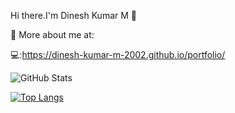 Hi there.I'm Dinesh Kumar M 👋

 📌 More about me at: 
 
  💻:https://dinesh-kumar-m-2002.github.io/portfolio/

![GitHub Stats](https://github-readme-stats.vercel.app/api?username=Dinesh-Kumar-M-2002&theme=tokyonight)

[![Top Langs](https://github-readme-stats.vercel.app/api/top-langs/?username=anuraghazra&layout=compact)](https://github.com/anuraghazra/github-readme-stats)




